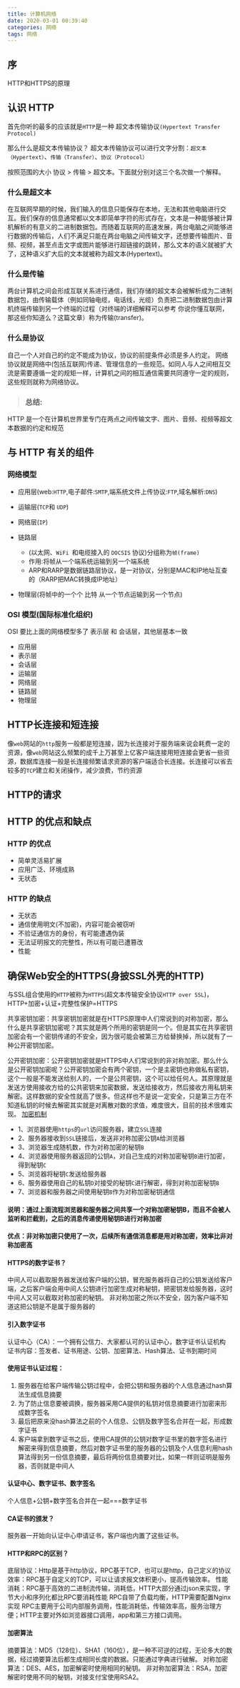 ```yaml
---
title: 计算机网络
date: 2020-03-01 00:39:40
categories: 网络
tags: 网络
---
```


## 序
HTTP和HTTPS的原理

## 认识 HTTP
首先你听的最多的应该就是` HTTP `是一种 超文本传输协议`(Hypertext Transfer Protocol)`

那么什么是超文本传输协议？
超文本传输协议可以进行文字分割：`超文本（Hypertext）`、`传输（Transfer）`、`协议（Protocol）`

按照范围的大小 协议 > 传输 > 超文本。下面就分别对这三个名次做一个解释。

### 什么是超文本
在互联网早期的时候，我们输入的信息只能保存在本地，无法和其他电脑进行交互。我们保存的信息通常都以文本即简单字符的形式存在，文本是一种能够被计算机解析的有意义的二进制数据包。而随着互联网的高速发展，两台电脑之间能够进行数据的传输后，人们不满足只能在两台电脑之间传输文字，还想要传输图片、音频、视频，甚至点击文字或图片能够进行超链接的跳转，那么文本的语义就被扩大了，这种语义扩大后的文本就被称为超文本(Hypertext)。
### 什么是传输
两台计算机之间会形成互联关系进行通信，我们存储的超文本会被解析成为二进制数据包，由传输载体（例如同轴电缆，电话线，光缆）负责把二进制数据包由计算机终端传输到另一个终端的过程（对终端的详细解释可以参考 你说你懂互联网，那这些你知道么？这篇文章）称为传输(transfer)。
### 什么是协议
自己一个人对自己的约定不能成为协议，协议的前提条件必须是多人约定。
网络协议就是网络中(包括互联网)传递、管理信息的一些规范。如同人与人之间相互交流是需要遵循一定的规矩一样，计算机之间的相互通信需要共同遵守一定的规则，这些规则就称为网络协议。

> ### 总结:
HTTP 是一个在计算机世界里专门在两点之间传输文字、图片、音频、视频等超文本数据的约定和规范

## 与 HTTP 有关的组件
### 网络模型
- 应用层(web:`HTTP`,电子邮件:`SMTP`,端系统文件上传协议:`FTP`,域名解析:`DNS`)
- 运输层(`TCP`和 `UDP`)
- 网络层(`IP`)
- 链路层
    - (以太网、`WiFi `和电缆接入的 `DOCSIS` 协议)分组称为`帧(frame)`
    - 作用:将帧从一个端系统运输到另一个端系统
    - ARP和RARP是数据链路层协议，是一对协议，分别是MAC和IP地址互查的（RARP把MAC转换成IP地址）

- 物理层(将帧中的一个个 比特 从一个节点运输到另一个节点)


### OSI 模型(国际标准化组织)
OSI 要比上面的网络模型多了 表示层 和 会话层，其他层基本一致
- 应用层
- 表示层
- 会话层
- 运输层
- 网络层
- 链路层
- 物理层
## HTTP长连接和短连接
像`web`网站的`http`服务一般都是短连接，因为长连接对于服务端来说会耗费一定的资源，像`web`网站这么频繁的成千上万甚至上亿客户端连接用短连接会更省一些资源，数据库连接一般是长连接频繁请求资源的客户端适合长连接。长连接可以省去较多的`TCP`建立和关闭操作，减少浪费，节约资源

## HTTP的请求
## HTTP 的优点和缺点
### HTTP 的优点
- 简单灵活易扩展
- 应用广泛、环境成熟
- 无状态
### HTTP 的缺点
- 无状态
- 通信使用明文(不加密)，内容可能会被窃听
- 不验证通信方的身份，有可能遭遇伪装
- 无法证明报文的完整性，所以有可能已遭篡改
- 性能



## 确保Web安全的HTTPS(身披SSL外壳的HTTP)
与SSL组合使用的`HTTP`被称为`HTTPS`(超文本传输安全协议`HTTP over SSL`)，
HTTP+加密+认证+完整性保护=HTTPS

共享密钥加密：共享密钥加密就是在HTTPS原理中人们常说到的对称加密，那么什么是共享密钥加密呢？其实就是两个所用的密钥是同一个。但是其实在共享密钥加密会有一个密钥传递的不安全，因为很可能会被第三方给替换掉，所以就有了一种公开密钥加密。

公开密钥加密：公开密钥加密就是HTTPS中人们常说到的非对称加密。那么什么是公开密钥加密呢？公开密钥加密会有两个密钥，一个是主密钥也称做私有密钥，这个一般是不能发送给别人的，一个是公共密钥，这个可以给任何人。其原理就是发送方使用接收方给的公共密钥来加密数据，发送给接收方，然后接收方用私钥来解密。这样数据的安全性就高了很多。但这样也不是说一定安全，只是第三方在不知道私钥的时候去解密其实就是对离散对数的求值，难度很大，目前的技术很难实现。
[加密机制](https://blog.csdn.net/MierCurry/article/details/104564378)
- 1、浏览器使用`https`的`url`访问服务器，建立`SSL`连接
- 2、服务器接收到`SSL`链接后，发送非对称加密公钥`A`给浏览器
- 3、浏览器生成随机数，作为对称加密的秘钥`B`
- 4、浏览器使用服务器返回的公钥`A`，对自己生成的对称加密秘钥`B`进行加密，得到秘钥`C`
- 5、浏览器将秘钥`C`发送给服务器
- 6、服务器使用自己的私钥`D`对接受的秘钥`C`进行解密，得到对称加密秘钥`B`
- 7、浏览器和服务器之间使用秘钥`B`作为对称加密秘钥通信
#### 说明：通过上面流程浏览器和服务器之间共享一个对称加密秘钥B，而且不会被人监听和拦截到，之后的消息传递使用秘钥B进行对称加密
#### 优点：非对称加密只使用了一次，后续所有通信消息都是用对称加密，效率比非对称加密高

#### HTTPS的数字证书？
中间人可以截取服务器发送给客户端的公钥，冒充服务器将自己的公钥发送给客户端，之后客户端会用中间人公钥进行加密生成对称秘钥，把密钥发给服务器，这时中间人又可以截取对称加密的秘钥。
非对称加密之所以不安全，因为客户端不知道这把公钥是不是属于服务器的

#### 引入数字证书
认证中心（CA）：一个拥有公信力、大家都认可的认证中心，数字证书认证机构
证书内容：签发者、证书用途、公钥、加密算法、Hash算法、证书到期时间

#### 使用证书认证过程：
1. 服务器在给客户端传输公钥过程中，会把公钥和服务器的个人信息通过hash算法生成信息摘要
2. 为了防止信息要被调换，服务器采用CA提供的私钥对信息摘要进行加密来形成数字签名
3. 最后把原来没hash算法之前的个人信息、公钥及数字签名合并在一起，形成数字证书
4. 客户端拿到数字证书之后，使用CA提供的公钥对数字证书里的数字签名进行解密来得到信息摘要，然后对数字证书里的服务器的公钥及个人信息利用hash算法得到另一份信息摘要，最后将两份信息摘要对比，如果一样则证明是服务器，否则就是中间人

#### 认证中心、数字证书、数字签名
个人信息+公钥+数字签名合并在一起===数字证书
#### CA证书的颁发？
服务器一开始向认证中心申请证书，客户端也内置了这些证书。

#### HTTP和RPC的区别？
底层协议：Http是基于http协议，RPC基于TCP，也可以是http，自己定义的协议
效率：RPC基于自定义的TCP，可以让请求报文体积更小，提高传输效率。
性能消耗：RPC基于高效的二进制流传输，消耗低，HTTP大部分通过json来实现，字节大小和序列化都比RPC要消耗性能
RPC自带了负载均衡，HTTP需要配置Nginx实现
RPC主要用于公司内部服务调用，性能消耗低，传输效率高，服务治理方便；HTTP主要对外如浏览器接口调用，app和第三方接口调用。

#### 加密算法
摘要算法：MD5（128位）、SHA1（160位），是一种不可逆的过程，无论多大的数据，经过摘要算法后都生成相同长度的数据。只能通过字典进行破解。
对称加密算法：DES、AES，加密解密时使用相同的秘钥。
非对称加密算法：RSA，加密解密时使用不同的秘钥，对接支付宝使用RSA2。